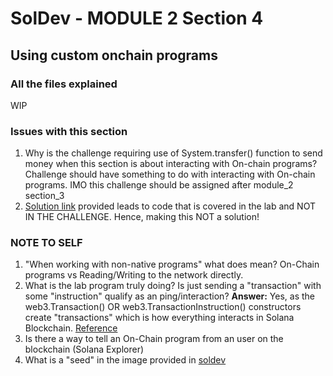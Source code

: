 # SolDev - MODULE 2 Section 4 
## Using custom onchain programs

### All the files explained
WIP

### Issues with this section
1. Why is the challenge requiring use of System.transfer() function to send money when this section is about interacting with On-chain programs? Challenge should have something to do with interacting with On-chain programs. IMO this challenge should be assigned after module_2 section_3
2. [Solution link](https://github.com/Unboxed-Software/solana-ping-client) provided leads to code that is covered in the lab and NOT IN THE CHALLENGE. Hence, making this NOT a solution!

### NOTE TO SELF
1. "When working with non-native programs" what does mean? On-Chain programs vs Reading/Writing to the network directly.
2. What is the lab program truly doing? Is just sending a "transaction" with some "instruction" qualify as an ping/interaction?
**Answer:** Yes, as the web3.Transaction() OR web3.TransactionInstruction() constructors create "transactions" which is how everything interacts in Solana Blockchain. [Reference](https://solana.com/docs/clients/javascript-reference#transaction)
3. Is there a way to tell an On-Chain program from an user on the blockchain (Solana Explorer)
4. What is a "seed" in the image provided in [soldev](https://www.soldev.app/course/intro-to-custom-on-chain-programs)